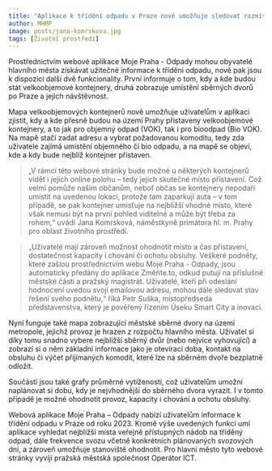 ```yaml
---
title: "Aplikace k třídění odpadu v Praze nově umožňuje sledovat rozmístění velkoobjemových kontejnerů nebo získat aktuální informace o sběrných dvorech"
author: MHMP
image: posts/jana-komrskova.jpg
tags: [Životní prostředí]
---
```

 
Prostřednictvím webové aplikace Moje Praha - Odpady mohou obyvatelé hlavního města získávat užitečné informace k třídění odpadu, nově pak jsou k dispozici další dvě funkcionality. První informuje o tom, kdy a kde budou stát velkoobjemové kontejnery, druhá zobrazuje umístění sběrných dvorů po Praze a jejich návštěvnost.

Mapa velkoobjemových kontejnerů nově umožňuje uživatelům v aplikaci zjistit, kdy a kde přesně budou na území Prahy přistaveny velkoobjemové kontejnery, a to jak pro objemný odpad (VOK), tak i pro bioodpad (Bio VOK). Na mapě stačí zadat adresu a vybrat požadovanou komoditu, tedy zda uživatele zajímá umístění objemného či bio odpadu, a na mapě se objeví, kde a kdy bude nejblíž kontejner přistaven.

> „V rámci této webové stránky bude možné u některých kontejnerů vidět i jejich online polohu – tedy jejich skutečné místo přistavení. Což velmi pomůže našim občanům, neboť občas se kontejnery nepodaří umístit na uvedenou lokaci, protože tam zaparkují auta – v tom případě, se pak kontejner umisťuje na nejbližší vhodné místo, které však nemusí být na první pohled viditelné a může být třeba za rohem,“ uvádí Jana Komrsková, náměstkyně primátora hl. m. Prahy pro oblast životního prostředí.

> „Uživatelé mají zároveň možnost ohodnotit místo a čas přistavení, dostatečnost kapacity i chování či ochotu obsluhy. Veškeré podněty, které zašlou prostřednictvím webu Moje Praha - Odpady, jsou automaticky předány do aplikace Změňte.to, odkud putují na příslušné městské části a pražský magistrát. Uživatelé, kteří při odeslání hodnocení uvedou svoji emailovou adresu, mohou dále sledovat stav řešení svého podnětu,“ říká Petr Suška, místopředseda představenstva, který je pověřený řízením Úseku Smart City a inovací.

Nyní funguje také mapa zobrazující městské sběrné dvory na území metropole, jejichž provoz je hrazen z rozpočtu hlavního města. Uživatel si díky tomu snadno vybere nejbližší sběrný dvůr (nebo nejvíce vyhovující) a zobrazí si o něm základní informace jako je otevírací doba, kontakt na obsluhu či výčet přijímaných komodit, které lze na sběrném dvoře bezplatně odložit.

Součástí jsou také grafy průměrné vytíženosti, což uživatelům umožní naplánovat si dobu, kdy je nejvhodnější do sběrného dvora vyrazit. I v tomto případě je možné ohodnotit provoz, kapacity i chování a ochotu obsluhy.

Webová aplikace Moje Praha – Odpady nabízí uživatelům informace k třídění odpadu v Praze od roku 2023. Kromě výše uvedených funkcí umí aplikace vyhledat nejbližší místa veřejně přístupných nádob na tříděný odpad, dále frekvence svozu včetně konkrétních plánovaných svozových dní, a zároveň umožňuje stanoviště ohodnotit. Pro hlavní město tyto webové stránky vyvíjí pražská městská společnost Operátor ICT.
